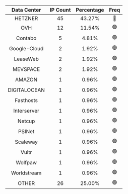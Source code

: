 | Data Center | IP Count | Percentage | Freq |
|:------------:|:--------:|:-----------:|:-----:|
| HETZNER | 45 | 43.27% | 🔴 |
| OVH | 12 | 11.54% | 🟢 |
| Contabo | 5 | 4.81% | 🟢 |
| Google-Cloud | 2 | 1.92% | 🟢 |
| LeaseWeb | 2 | 1.92% | 🟢 |
| MEVSPACE | 2 | 1.92% | 🟢 |
| AMAZON | 1 | 0.96% | 🟢 |
| DIGITALOCEAN | 1 | 0.96% | 🟢 |
| Fasthosts | 1 | 0.96% | 🟢 |
| Interserver | 1 | 0.96% | 🟢 |
| Netcup | 1 | 0.96% | 🟢 |
| PSINet | 1 | 0.96% | 🟢 |
| Scaleway | 1 | 0.96% | 🟢 |
| Vultr | 1 | 0.96% | 🟢 |
| Wolfpaw | 1 | 0.96% | 🟢 |
| Worldstream | 1 | 0.96% | 🟢 |
| OTHER | 26 | 25.00% | 🟢 |